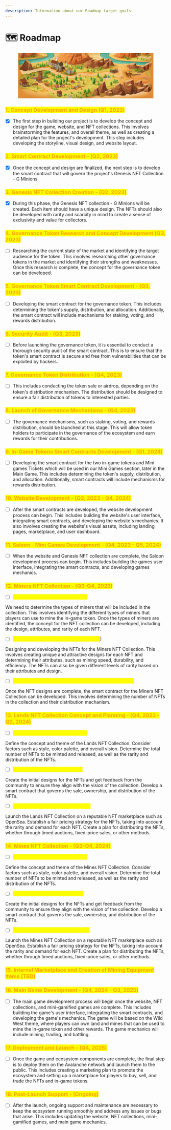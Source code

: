 ```yaml
---
description: Information about our Roadmap target goals
---
```


# 🗺 Roadmap

<figure><img src="../.gitbook/assets/map.png" alt=""><figcaption></figcaption></figure>

### <mark style="color:orange;">1. Concept Development and Design (Q1, 2023)</mark>

* [x] The first step in building our project is to develop the concept and design for the game, website, and NFT collections. This involves brainstorming the features, and overall theme, as well as creating a detailed plan for the project's development. This step includes developing the storyline, visual design, and website layout.

### <mark style="color:orange;">2. Smart Contract Development - (Q2, 2023)</mark>

* [x] Once the concept and design are finalized, the next step is to develop the smart contract that will govern the project's Genesis NFT Collection - G Minions.

### <mark style="color:orange;">3. Genesis NFT Collection Creation - (Q2, 2023)</mark>

* [x] During this phase, the Genesis NFT collection - G Minions will be created. Each item should have a unique design. The NFTs should also be developed with rarity and scarcity in mind to create a sense of exclusivity and value for collectors.

### <mark style="color:orange;">4. Governance Token Research and Concept Development (Q3, 2023)</mark>

* [ ] Researching the current state of the market and identifying the target audience for the token. This involves researching other governance tokens in the market and identifying their strengths and weaknesses. Once this research is complete, the concept for the governance token can be developed.

### <mark style="color:orange;">5. Governance Token Smart Contract Development - (Q3, 2023)</mark>

* [ ] Developing the smart contract for the governance token. This includes determining the token's supply, distribution, and allocation. Additionally, the smart contract will include mechanisms for staking, voting, and rewards distribution.

### <mark style="color:orange;">6. Security Audit - (Q3, 2023)</mark>

* [ ] Before launching the governance token, it is essential to conduct a thorough security audit of the smart contract. This is to ensure that the token's smart contract is secure and free from vulnerabilities that can be exploited by hackers.

### <mark style="color:orange;">7. Governance Token Distribution - (Q4, 2023)</mark>

* [ ] This includes conducting the token sale or airdrop, depending on the token's distribution mechanism. The distribution should be designed to ensure a fair distribution of tokens to interested parties.

### <mark style="color:orange;">8. Launch of Governance Mechanisms - (Q4, 2023)</mark>

* [ ] The governance mechanisms, such as staking, voting, and rewards distribution, should be launched at this stage. This will allow token holders to participate in the governance of the ecosystem and earn rewards for their contributions.

### <mark style="color:orange;">9. In-Game Tokens Smart Contracts Development - (Q1, 2024)</mark>

* [ ] Developing the smart contract for the two in-game tokens and Mini games Tickets which will be used in our Mini Games section, later in the Main Game. This includes determining the token's supply, distribution, and allocation. Additionally, smart contracts will include mechanisms for rewards distribution.

### <mark style="color:orange;">10. Website Development - (Q2, 2023 - Q4, 2024)</mark>

* [ ] After the smart contracts are developed, the website development process can begin. This includes building the website's user interface, integrating smart contracts, and developing the website's mechanics. It also involves creating the website's visual assets, including landing pages, marketplace, and user dashboard.

### <mark style="color:orange;">11. Saloon - Mini Games Development - (Q4, 2023 - Q5, 2024)</mark>

* [ ] When the website and Genesis NFT collection are complete, the Saloon development process can begin. This includes building the games user interface, integrating the smart contracts, and developing games mechanics.

### <mark style="color:orange;">12. Miners NFT Collection - (Q3-Q4, 2023)</mark>

* [ ] <mark style="color:yellow;">Concept Development - (Q3, 2023)</mark>

We need to determine the types of miners that will be included in the collection. This involves identifying the different types of miners that players can use to mine the in-game token. Once the types of miners are identified, the concept for the NFT collection can be developed, including the design, attributes, and rarity of each NFT.

* [ ] <mark style="color:yellow;">Design and Development - (Q3-Q4, 2023</mark>)

Designing and developing the NFTs for the Miners NFT Collection. This involves creating unique and attractive designs for each NFT and determining their attributes, such as mining speed, durability, and efficiency. The NFTs can also be given different levels of rarity based on their attributes and design.

* [ ] <mark style="color:yellow;">Smart Contract Development and Launching - (Q4, 2023)</mark>

Once the NFT designs are complete, the smart contract for the Miners NFT Collection can be developed. This involves determining the number of NFTs in the collection and their distribution mechanism.

### <mark style="color:orange;">13. Lands NFT Collection Concept and Planning - (Q4, 2023 - Q2, 2024)</mark>

* [ ] <mark style="color:yellow;">Concept and Planning - (Q4, 2023)</mark>

Define the concept and theme of the Lands NFT Collection. Consider factors such as style, color palette, and overall vision. Determine the total number of NFTs to be minted and released, as well as the rarity and distribution of the NFTs.

* [ ] <mark style="color:yellow;">Design and Creation - (Q1, 2024)</mark>

Create the initial designs for the NFTs and get feedback from the community to ensure they align with the vision of the collection. Develop a smart contract that governs the sale, ownership, and distribution of the NFTs.

* [ ] <mark style="color:yellow;">Launch and Distribution - (Q2, 2024)</mark>

Launch the Lands NFT Collection on a reputable NFT marketplace such as OpenSea. Establish a fair pricing strategy for the NFTs, taking into account the rarity and demand for each NFT. Create a plan for distributing the NFTs, whether through timed auctions, fixed-price sales, or other methods.

### <mark style="color:orange;">14. Mines NFT Collection - (Q3-Q4, 2024)</mark>

* [ ] <mark style="color:yellow;">Concept and Planning - (Q3, 2024)</mark>

Define the concept and theme of the Mines NFT Collection. Consider factors such as style, color palette, and overall vision. Determine the total number of NFTs to be minted and released, as well as the rarity and distribution of the NFTs.

* [ ] <mark style="color:yellow;">Design and Creation - (Q4, 2024)</mark>

Create the initial designs for the NFTs and get feedback from the community to ensure they align with the vision of the collection. Develop a smart contract that governs the sale, ownership, and distribution of the NFTs.

* [ ] <mark style="color:yellow;">Launch and Distribution - (Q1, 2025)</mark>

Launch the Mines NFT Collection on a reputable NFT marketplace such as OpenSea. Establish a fair pricing strategy for the NFTs, taking into account the rarity and demand for each NFT. Create a plan for distributing the NFTs, whether through timed auctions, fixed-price sales, or other methods.

### <mark style="color:orange;">15. Internal Marketplace and Creation of Mining Equipment Items (TBD)</mark>



### <mark style="color:orange;">16. Main Game Development - (Q4, 2024 - Q3, 2025)</mark>

* [ ] The main game development process will begin once the website, NFT collections, and mini-gamified games are complete. This includes building the game's user interface, integrating the smart contracts, and developing the game's mechanics. The game will be based on the Wild West theme, where players can own land and mines that can be used to mine the in-game token and other rewards. The game mechanics will include mining, trading, and battling.

### <mark style="color:orange;">17. Deployment and Launch - (Q4, 2025)</mark>

* [ ] Once the game and ecosystem components are complete, the final step is to deploy them on the Avalanche network and launch them to the public. This includes creating a marketing plan to promote the ecosystem and setting up a marketplace for players to buy, sell, and trade the NFTs and in-game tokens.

### <mark style="color:orange;">18. Post-Launch Support - (Ongoing)</mark>

* [ ] After the launch, ongoing support and maintenance are necessary to keep the ecosystem running smoothly and address any issues or bugs that arise. This includes updating the website, NFT collections, mini-gamified games, and main game mechanics.
